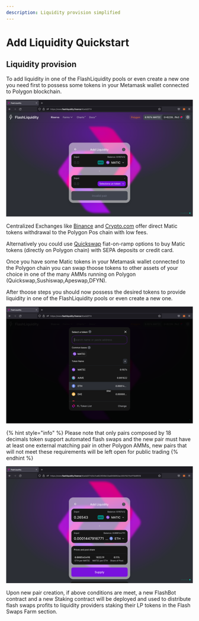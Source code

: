 ```yaml
---
description: Liquidity provision simplified
---
```


# Add Liquidity Quickstart

## Liquidity provision

To add liquidity in one of the FlashLiquidity pools or even create a new one you need first to possess some tokens in your Metamask wallet connected to Polygon blockchain.

![](<../.gitbook/assets/Schermata 2022-03-01 alle 15.46.54.png>)

Centralized Exchanges like [Binance](https://www.binance.com) and [Crypto.com](https://crypto.com) offer direct Matic tokens withdrawal to the Polygon Pos chain with low fees.

Alternatively you could use [Quickswap](https://quickswap.exchange) fiat-on-ramp options to buy Matic tokens (directly on Polygon chain) with SEPA deposits or credit card.

Once you have some Matic tokens in your Metamask wallet connected to the Polygon chain you can swap thoose tokens to other assets of your choice in one of the many AMMs running on Polygon (Quickswap,Sushiswap,Apeswap,DFYN).

After thoose steps you should now possess the desired tokens to provide liquidity in one of the FlashLiquidity pools or even create a new one.

![](<../.gitbook/assets/Schermata 2022-03-01 alle 15.58.10.png>)

{% hint style="info" %}
Please note that only pairs composed by 18 decimals token support automated flash swaps and the new pair must have at least one external matching pair in other Polygon AMMs, new pairs that will not meet these requirements will be left open for public trading
{% endhint %}

![](<../.gitbook/assets/Schermata 2022-03-01 alle 15.58.31.png>)

Upon new pair creation, if above conditions are meet, a new FlashBot contract and a new Staking contract will be deployed and used to distribute flash swaps profits to liquidity providers staking their LP tokens in the Flash Swaps Farm section.&#x20;



&#x20;  &#x20;
